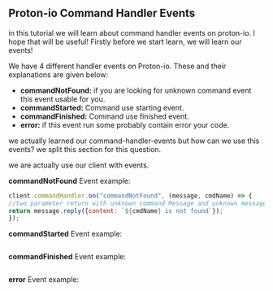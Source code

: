 ## Proton-io Command Handler Events
in this tutorial we will learn about command handler events on proton-io. I hope that will be useful!
Firstly before we start learn, we will learn our events!

We have 4 different handler events on Proton-io. These and their explanations are given below:
- **commandNotFound:** if you are looking for unknown command event this event usable for you.
- **commandStarted:** Command use starting event.
- **commandFinished:** Command use finished event.
- **error:** if this event run some probably contain error your code.

we actually learned our command-handler-events but how can we use this events?
we split this section for this question.

we are actually use our client with events.

**commandNotFound** Event example:
```js
client.commandHandler.on("commandNotFound", (message, cmdName) => {
//two parameter return with unknown command Message and unknown message name.
return message.reply({content: `${cmdName} is not found`});
});
```

**commandStarted** Event example:
```js
```

**commandFinished** Event example:
```js
```
**error** Event example:
```js
```

